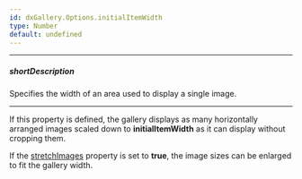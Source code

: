```yaml
---
id: dxGallery.Options.initialItemWidth
type: Number
default: undefined
---
```

---
##### shortDescription
Specifies the width of an area used to display a single image.

---
If this property is defined, the gallery displays as many horizontally arranged images scaled down to **initialItemWidth** as it can display without cropping them.

If the [stretchImages](/api-reference/10%20UI%20Widgets/dxGallery/1%20Configuration/stretchImages.md '{basewidgetpath}/Configuration/#stretchImages') property is set to **true**, the image sizes can be enlarged to fit the gallery width.